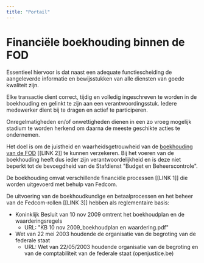 ```yaml
---
title: "Portail"
---
```

# Financiële boekhouding binnen de FOD

Essentieel hiervoor is dat naast een adequate functiescheiding de aangeleverde informatie en bewijsstukken van alle diensten van goede kwaliteit zijn.

Elke transactie dient correct, tijdig en volledig ingeschreven te worden in de boekhouding en gelinkt te zijn aan een verantwoordingsstuk. Iedere medewerker dient bij te dragen en actief te participeren.

Onregelmatigheden en/of onwettigheden dienen in een zo vroeg mogelijk stadium te worden herkend om daarna de meeste geschikte acties te ondernemen.

Het doel is om de juistheid en waarheidsgetrouwheid van de <u>boekhouding van de FOD</u> [[LINK 2]] te kunnen verzekeren. Bij het voeren van de boekhouding heeft dus ieder zijn verantwoordelijkheid en is deze niet beperkt tot de bevoegdheid van de Stafdienst "Budget en Beheerscontrole".

De boekhouding omvat verschillende financiële processen [[LINK 1]] die worden uitgevoerd met behulp van Fedcom.

De uitvoering van de boekhoudkundige en betaalprocessen en het beheer van de Fedcom-rollen [[LINK 3]] hebben als reglementaire basis:
* Koninklijk Besluit van 10 nov 2009 omtrent het boekhoudplan en de waarderingsregels
	* URL: "KB 10 nov 2009_boekhoudplan en waardering.pdf"
* Wet van 22 mei 2003 houdende de organisatie van de begroting van de federale staat
	* URL: Wet van 22/05/2003 houdende organisatie van de begroting en van de comptabiliteit van de federale staat (openjustice.be)